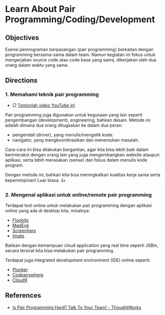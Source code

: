 # Learn About Pair Programming/Coding/Development

## Objectives

Esensi pemrograman berpasangan (pair programming) berkaitan dengan programming bersama-sama dalam team. Namun kegiatan ini fokus untuk mengerjakan source code atau code base yang sama, dikerjakan oleh dua orang dalam waktu yang sama.

## Directions

### 1. Memahami teknik pair programming

- ▢ [Tontonlah video YouTube ini](https://www.youtube.com/watch?v=ET3Q6zNK3Io)

Pair programming juga digunakan untuk kegunaan yang lain seperti pengembangan (development), engineering, bahkan desain. Metode ini adalah dimana dua orang ditugaskan ke dalam dua peran:

- pengendali (driver), yang menulis/mengetik kode.
- navigator, yang mengkoordinasikan dan menemukan masalah.

Cara-cara ini bisa dilakukan bergantian, agar kita bisa lebih baik dalam berinteraksi dengan orang lain yang juga mengembangkan website ataupun aplikasi, serta lebih merasakan (sense) dan fokus dalam menulis kode program.

Dengan metode ini, bahkan kita bisa meningkatkan kualitas kerja sama serta kepemimpinan! Luar biasa. :thumbsup:

### 2. Mengenal aplikasi untuk online/remote pair programming

Terdapat tool online untuk melakukan pair programming dengan aplikasi online yang ada di desktop kita, misalnya:

- [Floobits](https://floobits.com)
- [MadEye](https://madeye.io)
- [Screenhero](https://screenhero.com)
- [tmate](http://tmate.io).

Bahkan dengan kemampuan cloud application yang real time seperti JSBin, secara tersirat kita bisa melakukan pair programming.

Terdapat juga integrated development environment (IDE) online seperti:

- [Plunker](http://plnkr.co)
- [Codeanywhere](https://codeanywhere.com)
- [Cloud9](https://c9.io)

## References

- [Is Pair Programming Hard? Talk To Your Team! - ThoughtWorks](http://www.thoughtworks.com/insights/blog/pair-programming-hard-talk-your-team)
